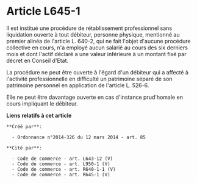 # Article L645-1

Il est institué une procédure de rétablissement professionnel sans liquidation ouverte à tout débiteur, personne physique,
mentionné au premier alinéa de l'article L. 640-2, qui ne fait l'objet d'aucune procédure collective en cours, n'a employé
aucun salarié au cours des six derniers mois et dont l'actif déclaré a une valeur inférieure à un montant fixé par décret en
Conseil d'Etat.

La procédure ne peut être ouverte à l'égard d'un débiteur qui a affecté à l'activité professionnelle en difficulté un
patrimoine séparé de son patrimoine personnel en application de l'article L. 526-6.

Elle ne peut être davantage ouverte en cas d'instance prud'homale en cours impliquant le débiteur.

**Liens relatifs à cet article**

	**Créé par**:

	  - Ordonnance n°2014-326 du 12 mars 2014 - art. 85

	**Cité par**:

	  - Code de commerce - art. L643-12 (V)
	  - Code de commerce - art. L950-1 (V)
	  - Code de commerce - art. R640-1-1 (V)
	  - Code de commerce - art. R645-1 (V)
